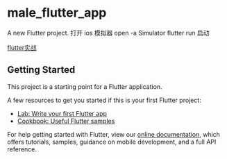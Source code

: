 



# male_flutter_app

A new Flutter project.
打开 ios 模拟器 open -a Simulator
flutter run 启动

[flutter实战](flutter实战https://book.flutterchina.club/)


## Getting Started

This project is a starting point for a Flutter application.

A few resources to get you started if this is your first Flutter project:

- [Lab: Write your first Flutter app](https://flutter.dev/docs/get-started/codelab)
- [Cookbook: Useful Flutter samples](https://flutter.dev/docs/cookbook)

For help getting started with Flutter, view our
[online documentation](https://flutter.dev/docs), which offers tutorials,
samples, guidance on mobile development, and a full API reference.
